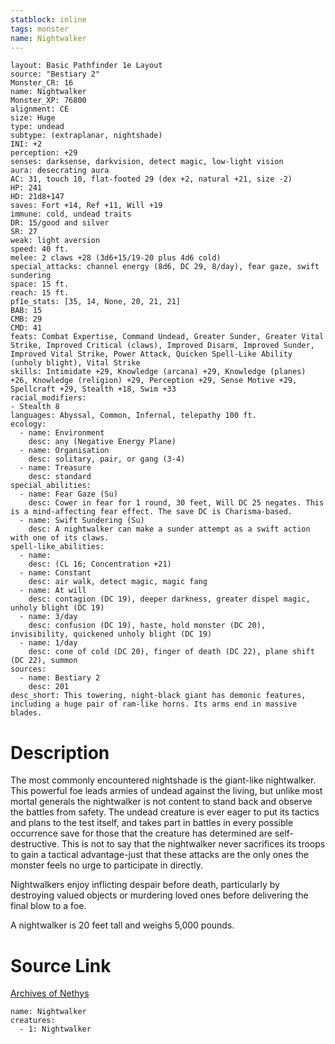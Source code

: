 ```yaml
---
statblock: inline
tags: monster
name: Nightwalker
---
```

```statblock
layout: Basic Pathfinder 1e Layout
source: "Bestiary 2"
Monster_CR: 16
name: Nightwalker
Monster_XP: 76800
alignment: CE
size: Huge
type: undead
subtype: (extraplanar, nightshade)
INI: +2
perception: +29
senses: darksense, darkvision, detect magic, low-light vision
aura: desecrating aura
AC: 31, touch 10, flat-footed 29 (dex +2, natural +21, size -2)
HP: 241
HD: 21d8+147
saves: Fort +14, Ref +11, Will +19
immune: cold, undead traits
DR: 15/good and silver
SR: 27
weak: light aversion
speed: 40 ft.
melee: 2 claws +28 (3d6+15/19-20 plus 4d6 cold)
special_attacks: channel energy (8d6, DC 29, 8/day), fear gaze, swift sundering
space: 15 ft.
reach: 15 ft.
pf1e_stats: [35, 14, None, 20, 21, 21]
BAB: 15
CMB: 29
CMD: 41
feats: Combat Expertise, Command Undead, Greater Sunder, Greater Vital Strike, Improved Critical (claws), Improved Disarm, Improved Sunder, Improved Vital Strike, Power Attack, Quicken Spell-Like Ability (unholy blight), Vital Strike
skills: Intimidate +29, Knowledge (arcana) +29, Knowledge (planes) +26, Knowledge (religion) +29, Perception +29, Sense Motive +29, Spellcraft +29, Stealth +18, Swim +33
racial_modifiers:
- Stealth 8
languages: Abyssal, Common, Infernal, telepathy 100 ft.
ecology:
  - name: Environment
    desc: any (Negative Energy Plane)
  - name: Organisation
    desc: solitary, pair, or gang (3-4)
  - name: Treasure
    desc: standard
special_abilities:
  - name: Fear Gaze (Su)
    desc: Cower in fear for 1 round, 30 feet, Will DC 25 negates. This is a mind-affecting fear effect. The save DC is Charisma-based.
  - name: Swift Sundering (Su)
    desc: A nightwalker can make a sunder attempt as a swift action with one of its claws.
spell-like_abilities:
  - name:
    desc: (CL 16; Concentration +21)
  - name: Constant
    desc: air walk, detect magic, magic fang
  - name: At will
    desc: contagion (DC 19), deeper darkness, greater dispel magic, unholy blight (DC 19)
  - name: 3/day
    desc: confusion (DC 19), haste, hold monster (DC 20), invisibility, quickened unholy blight (DC 19)
  - name: 1/day
    desc: cone of cold (DC 20), finger of death (DC 22), plane shift (DC 22), summon
sources:
  - name: Bestiary 2
    desc: 201
desc_short: This towering, night-black giant has demonic features, including a huge pair of ram-like horns. Its arms end in massive blades.
```
# Description
The most commonly encountered nightshade is the giant-like nightwalker. This powerful foe leads armies of undead against the living, but unlike most mortal generals the nightwalker is not content to stand back and observe the battles from safety. The undead creature is ever eager to put its tactics and plans to the test itself, and takes part in battles in every possible occurrence save for those that the creature has determined are self-destructive. This is not to say that the nightwalker never sacrifices its troops to gain a tactical advantage-just that these attacks are the only ones the monster feels no urge to participate in directly.

Nightwalkers enjoy inflicting despair before death, particularly by destroying valued objects or murdering loved ones before delivering the final blow to a foe.

A nightwalker is 20 feet tall and weighs 5,000 pounds.
# Source Link
[Archives of Nethys](https://aonprd.com/MonsterDisplay.aspx?ItemName=Nightwalker)
```encounter-table
name: Nightwalker
creatures:
  - 1: Nightwalker
```
